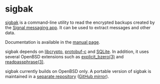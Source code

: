 sigbak
======

[sigbak][1] is a command-line utility to read the encrypted backups created by
the [Signal messaging app][2]. It can be used to extract messages and other
data.

Documentation is available in the [manual page][3].

sigbak depends on [libcrypto][4], [protobuf-c][5] and [SQLite][6]. In addition,
it uses several OpenBSD extensions such as [explicit\_bzero(3)][7] and
[readpassphrase(3)][8].

sigbak currently builds on OpenBSD only. A portable version of sigbak is
maintained in a [separate repository][9] ([GitHub mirror][10]).

[1]: https://www.kariliq.nl/sigbak/
[2]: https://www.signal.org/
[3]: https://www.kariliq.nl/sigbak/manual.html
[4]: https://man.openbsd.org/crypto.3
[5]: https://github.com/protobuf-c/protobuf-c
[6]: https://www.sqlite.org/
[7]: https://man.openbsd.org/explicit_bzero.3
[8]: https://man.openbsd.org/readpassphrase.3
[9]: https://www.kariliq.nl/git/sigbak-portable/
[10]: https://github.com/tbvdm/sigbak-portable
